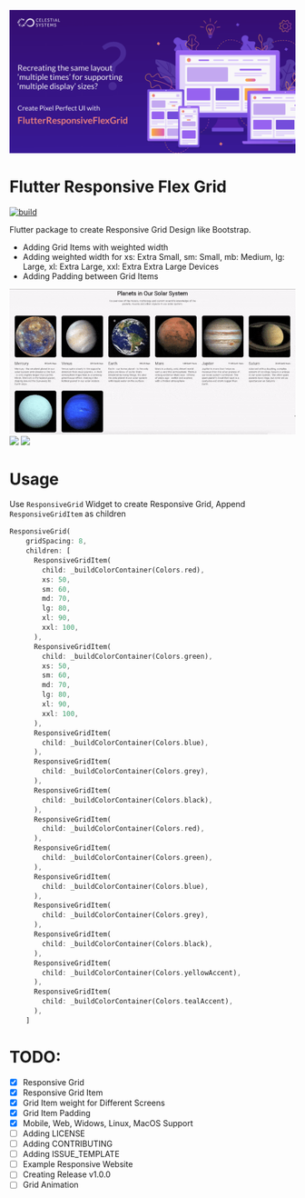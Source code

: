 
[![](package_banner.png)](https://celestialsys.com)

# Flutter Responsive Flex Grid 

[![build](https://github.com/CelestialSystem/ResponsiveFlexGrid-Flutter/actions/workflows/ci-cd.yml/badge.svg)](https://github.com/CelestialSystem/ResponsiveFlexGrid-Flutter/actions/workflows/ci-cd.yml)

Flutter package to create Responsive Grid Design like Bootstrap.


- Adding Grid Items with weighted width
- Adding weighted width for xs: Extra Small, sm: Small, mb: Medium, lg: Large, xl: Extra Large, xxl: Extra Extra Large Devices
- Adding Padding between Grid Items

![](example_anim.gif)
![](iOS_example.gif)
![](android_example.gif)


# Usage

Use `ResponsiveGrid` Widget to create Responsive Grid, Append `ResponsiveGridItem` as children

```dart
ResponsiveGrid(
    gridSpacing: 8,
    children: [
      ResponsiveGridItem(
        child: _buildColorContainer(Colors.red),
        xs: 50,
        sm: 60,
        md: 70,
        lg: 80,
        xl: 90,
        xxl: 100,
      ),
      ResponsiveGridItem(
        child: _buildColorContainer(Colors.green),
        xs: 50,
        sm: 60,
        md: 70,
        lg: 80,
        xl: 90,
        xxl: 100,
      ),
      ResponsiveGridItem(
        child: _buildColorContainer(Colors.blue),
      ),
      ResponsiveGridItem(
        child: _buildColorContainer(Colors.grey),
      ),
      ResponsiveGridItem(
        child: _buildColorContainer(Colors.black),
      ),
      ResponsiveGridItem(
        child: _buildColorContainer(Colors.red),
      ),
      ResponsiveGridItem(
        child: _buildColorContainer(Colors.green),
      ),
      ResponsiveGridItem(
        child: _buildColorContainer(Colors.blue),
      ),
      ResponsiveGridItem(
        child: _buildColorContainer(Colors.grey),
      ),
      ResponsiveGridItem(
        child: _buildColorContainer(Colors.black),
      ),
      ResponsiveGridItem(
        child: _buildColorContainer(Colors.yellowAccent),
      ),
      ResponsiveGridItem(
        child: _buildColorContainer(Colors.tealAccent),
      ),
    ]
```
# TODO:

- [x] Responsive Grid
- [x] Responsive Grid Item
- [x] Grid Item weight for Different Screens
- [x] Grid Item Padding
- [x] Mobile, Web, Widows, Linux, MacOS Support
- [ ] Adding LICENSE 
- [ ] Adding CONTRIBUTING 
- [ ] Adding ISSUE_TEMPLATE 
- [ ] Example Responsive Website 
- [ ] Creating Release v1.0.0
- [ ] Grid Animation

